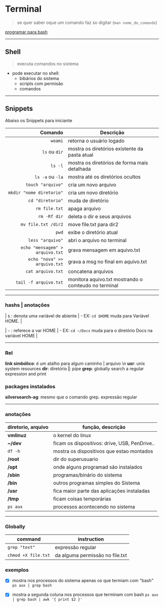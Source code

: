 # Terminal

> se quer saber oque um comando faz so digitar (`man nome_do_comando`)

[programar para bash](https://devhints.io/bash)

---

## Shell

> executa comandos no sistema

- pode executar no shell:
  - bibários do sistema
  - scripts com permisão
  - comandos

---

## Snippets

Abaixo os Snippets para iniciante

|                         Comando | Descrição                                            |
| ------------------------------: | ---------------------------------------------------- |
|                         `woami` | retorna o usuário logado                             |
|                   `ls` ou `dir` | mostra os diretórios existente da pasta atual        |
|                         `ls -l` | mostra os diretórios de forma mais detalhada         |
|                `ls -a` ou `-la` | mostra até os diretórios ocultos                     |
|               `touch "arquivo"` | cria um novo arquivo                                 |
|        `mkdir "nome diretorio"` | cria um novo diretório                               |
|                `cd "diretorio"` | muda de diretório                                    |
|                   `rm file.txt` | apaga arquivo                                        |
|                    `rm -Rf dir` | deleta o dir e seus arquivos                         |
|             `mv file.txt /dir2` | move file.txt para dir2                              |
|                           `pwd` | exibe o diretório atual                              |
|                `less "arquivo"` | abri o arquivo no terminal                           |
| `echo "mensagem" > arquivo.txt` | grava mensagem em aquivo.txt                         |
|    `echo "nova" >> arquivo.txt` | grava a msg no final em aquivo.txt                   |
|               `cat arquivo.txt` | concatena arquivos                                   |
|           `tail -f arquivo.txt` | monitora aquivo.txt mostrando o comteudo no terminal |

---

### hashs | anotações

\| `$` : denota uma variável de abiente | - EX: `cd $HOME` muda para Variável HOME. |

| `~` : referece a var HOME | - EX: `cd ~/Docs` muda para o diretório Docs na variável HOME |

---

### Rel

**link simbólico**: é um atalho para algum caminho | arquivo \n
**usr**: unix system resources
**dir**: diretório
**|**: pipe
**grep**: globally search a regular expression and print

### packages instalados

**silversearch-ag**: mesmo que o comando grep. expressão regular

---

### anotações

| diretorio, arquivo | função, descrição                             |
| ------------------ | --------------------------------------------- |
| **vmlinuz**        | o kernel do linux                             |
| **~/dev**          | ficam os dispositivos: drive, USB, PenDrive.. |
| `df -h`            | mostra os dispositivos que estao montados     |
| **/root**          | dir do superusuario                           |
| **/opt**           | onde alguns programad são instalados          |
| **/sbin**          | programas/binário do sistema                  |
| **/bin**           | outros programas simples do Sistema           |
| **/usr**           | fica maior parte das aplicações instaladas    |
| **/tmp**           | ficam coisas temporárias                      |
| `ps aux`           | processos acontecendo no sistema              |

---

### Globally

| command             | instruction                     |
| ------------------- | ------------------------------- |
| `grep "text"`       | expressão regular               |
| `chmod +X file.txt` | da alguma permissão no file.txt |

### exemplos

- [x] mostra nos processos do sistema apenas os que termiam com "bash"
      `ps aux | grep bash`

- [x] mostra a segunda coluna nos processos que terminam com bash
      `ps aux | grep bash | awk '{ print $2 }'`
